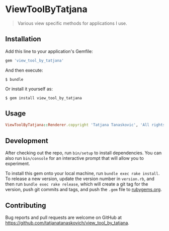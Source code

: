# ViewToolByTatjana

> Various view specific methods for applications I use.

## Installation

Add this line to your application's Gemfile:

```ruby
gem 'view_tool_by_tatjana'
```

And then execute:

    $ bundle

Or install it yourself as:

    $ gem install view_tool_by_tatjana

## Usage

```ruby
ViewToolByTatjana::Renderer.copyright 'Tatjana Tanaskovic', 'All rights reserved'
```

## Development

After checking out the repo, run `bin/setup` to install dependencies. You can also run `bin/console` for an interactive prompt that will allow you to experiment.

To install this gem onto your local machine, run `bundle exec rake install`. To release a new version, update the version number in `version.rb`, and then run `bundle exec rake release`, which will create a git tag for the version, push git commits and tags, and push the `.gem` file to [rubygems.org](https://rubygems.org).

## Contributing

Bug reports and pull requests are welcome on GitHub at https://github.com/tatjanatanaskovich/view_tool_by_tatjana.
